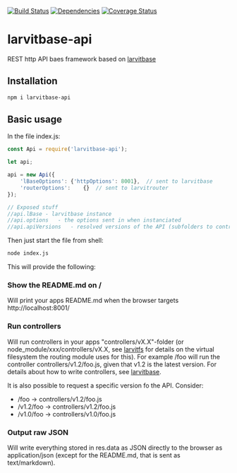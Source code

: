 [![Build Status](https://travis-ci.org/larvit/larvitbase-api.svg)](https://travis-ci.org/larvit/larvitbase-api) [![Dependencies](https://david-dm.org/larvit/larvitbase-api.svg)](https://david-dm.org/larvit/larvitbase-api.svg)
[![Coverage Status](https://coveralls.io/repos/github/larvit/larvitbase-api/badge.svg)](https://coveralls.io/github/larvit/larvitbase-api)

# larvitbase-api

REST http API baes framework based on [larvitbase](https://github.com/larvit/larvitbase)

## Installation

```bash
npm i larvitbase-api
```

## Basic usage

In the file index.js:

```javascript
const Api = require('larvitbase-api');

let api;

api = new Api({
	'lBaseOptions':	{'httpOptions': 8001},	// sent to larvitbase
	'routerOptions':	{}	// sent to larvitrouter
});

// Exposed stuff
//api.lBase	- larvitbase instance
//api.options	- the options sent in when instanciated
//api.apiVersions	- resolved versions of the API (subfolders to controllers folder)
```

Then just start the file from shell:

```bash
node index.js
```

This will provide the following:

### Show the README.md on /

Will print your apps README.md when the browser targets http://localhost:8001/

### Run controllers

Will run controllers in your apps "controllers/vX.X"-folder (or node_module/xxx/controllers/vX.X, see [larvitfs](https://github.com/larvit/larvitfs) for details on the virtual filesystem the routing module uses for this). For example /foo will run the controller controllers/v1.2/foo.js, given that v1.2 is the latest version. For details about how to write controllers, see [larvitbase](https://github.com/larvit/larvitbase).

It is also possible to request a specific version fo the API. Consider:

* /foo -> controllers/v1.2/foo.js
* /v1.2/foo -> controllers/v1.2/foo.js
* /v1.0/foo -> controllers/v1.0/foo.js

### Output raw JSON

Will write everything stored in res.data as JSON directly to the browser as application/json (except for the README.md, that is sent as text/markdown).
